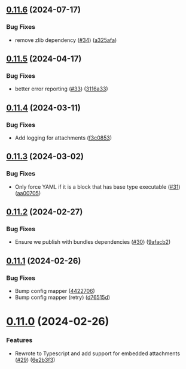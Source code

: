 ## [0.11.6](https://github.com/kapetacom/nodejs-registry-utils/compare/v0.11.5...v0.11.6) (2024-07-17)


### Bug Fixes

* remove zlib dependency ([#34](https://github.com/kapetacom/nodejs-registry-utils/issues/34)) ([a325afa](https://github.com/kapetacom/nodejs-registry-utils/commit/a325afaf45fdc82d168d241c0b7f5077a971074c))

## [0.11.5](https://github.com/kapetacom/nodejs-registry-utils/compare/v0.11.4...v0.11.5) (2024-04-17)


### Bug Fixes

* better error reporting ([#33](https://github.com/kapetacom/nodejs-registry-utils/issues/33)) ([3116a33](https://github.com/kapetacom/nodejs-registry-utils/commit/3116a33761facfbd161720c27f38e5db249f45c3))

## [0.11.4](https://github.com/kapetacom/nodejs-registry-utils/compare/v0.11.3...v0.11.4) (2024-03-11)


### Bug Fixes

* Add logging for attachments ([f3c0853](https://github.com/kapetacom/nodejs-registry-utils/commit/f3c08539e20b12b0bedd417dfab3365194454578))

## [0.11.3](https://github.com/kapetacom/nodejs-registry-utils/compare/v0.11.2...v0.11.3) (2024-03-02)


### Bug Fixes

* Only force YAML if it is a block that has base type executable ([#31](https://github.com/kapetacom/nodejs-registry-utils/issues/31)) ([aa00705](https://github.com/kapetacom/nodejs-registry-utils/commit/aa007059480d7ec31270c4c47eff05146c200bba))

## [0.11.2](https://github.com/kapetacom/nodejs-registry-utils/compare/v0.11.1...v0.11.2) (2024-02-27)


### Bug Fixes

* Ensure we publish with bundles dependencies ([#30](https://github.com/kapetacom/nodejs-registry-utils/issues/30)) ([9afacb2](https://github.com/kapetacom/nodejs-registry-utils/commit/9afacb23bf1acddca2ddffe808a1007ea9c1070a))

## [0.11.1](https://github.com/kapetacom/nodejs-registry-utils/compare/v0.11.0...v0.11.1) (2024-02-26)


### Bug Fixes

* Bump config mapper ([4422706](https://github.com/kapetacom/nodejs-registry-utils/commit/44227064447333ea5b77be82ca8d58e000445166))
* Bump config mapper (retry) ([d76515d](https://github.com/kapetacom/nodejs-registry-utils/commit/d76515dd9aef2efb8ef5b0429174760bd3d0f490))

# [0.11.0](https://github.com/kapetacom/nodejs-registry-utils/compare/v0.10.0...v0.11.0) (2024-02-26)


### Features

* Rewrote to Typescript and add support for embedded attachments ([#29](https://github.com/kapetacom/nodejs-registry-utils/issues/29)) ([6e2b3f3](https://github.com/kapetacom/nodejs-registry-utils/commit/6e2b3f3d4bbfd0aec13ef38bb65612b0177e8854))
